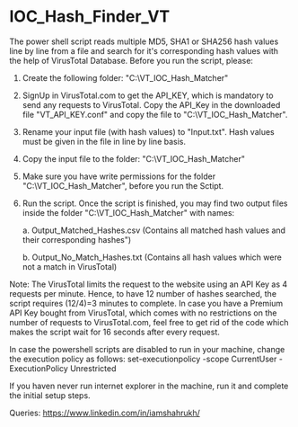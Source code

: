 # IOC_Hash_Finder_VT
The power shell script reads multiple MD5, SHA1 or SHA256 hash values line by line from a file and search for it's corresponding hash values with the help of VirusTotal Database. 
Before you run the script, please:
    
1.  Create the following folder: "C:\VT_IOC_Hash_Matcher"
    
2.  SignUp in VirusTotal.com to get the API_KEY, which is mandatory to send any requests to VirusTotal. Copy the API_Key in the downloaded file "VT_API_KEY.conf" and copy the file to "C:\VT_IOC_Hash_Matcher". 
    
3.  Rename your input file (with hash values) to "Input.txt". Hash values must be given in the file in line by line basis.
    
4.  Copy the input file to the folder: "C:\VT_IOC_Hash_Matcher"
    
5.  Make sure you have write permissions for the folder "C:\VT_IOC_Hash_Matcher", before you run the Sctipt.
    
6.  Run the script. Once the script is finished, you may find two output files inside the folder "C:\VT_IOC_Hash_Matcher" with names:
            
	a. Output_Matched_Hashes.csv (Contains all matched hash values and their corresponding hashes")
            
	b. Output_No_Match_Hashes.txt (Contains all hash values which were not a match in VirusTotal)



Note: The VirusTotal limits the request to the website using an API Key as 4 requests per minute. Hence, to have 12 number of hashes searched, the script requires (12/4)=3 minutes to complete. In case you have a Premium API Key bought from VirusTotal, which comes with no restrictions on the number of requests to VirusTotal.com, feel free to get rid of the code which makes the script wait for 16 seconds after every request. 

In case the powershell scripts are disabled to run in your machine, change the execution policy as follows:
		set-executionpolicy -scope CurrentUser -ExecutionPolicy Unrestricted

If you haven never run internet explorer in the machine, run it and complete the initial setup steps.


Queries:
https://www.linkedin.com/in/iamshahrukh/
